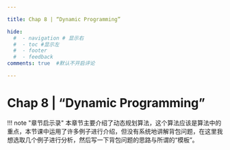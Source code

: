 ```yaml
---

title: Chap 8 | “Dynamic Programming”

hide:
  #  - navigation # 显示右
  #  - toc #显示左
  #  - footer
  #  - feedback  
comments: true  #默认不开启评论

---
```

<h1 id="欢迎">Chap 8 | “Dynamic Programming”</h1>
!!! note "章节启示录"
    本章节主要介绍了动态规划算法，这个算法应该是算法中的重点，本节课中运用了许多例子进行介绍，但没有系统地讲解背包问题，在这里我想选取几个例子进行分析，然后写一下背包问题的思路与所谓的“模板”。
